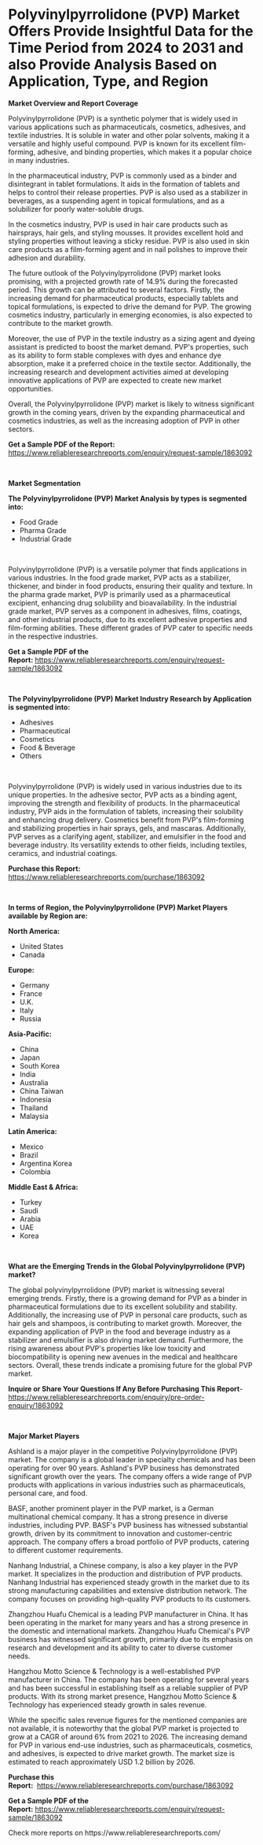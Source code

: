 <p><h1>Polyvinylpyrrolidone (PVP) Market Offers Provide Insightful Data for the Time Period from 2024 to 2031 and also Provide Analysis Based on Application, Type, and Region</h1></p><p><strong>Market Overview and Report Coverage</strong></p>
<p><p>Polyvinylpyrrolidone (PVP) is a synthetic polymer that is widely used in various applications such as pharmaceuticals, cosmetics, adhesives, and textile industries. It is soluble in water and other polar solvents, making it a versatile and highly useful compound. PVP is known for its excellent film-forming, adhesive, and binding properties, which makes it a popular choice in many industries.</p><p>In the pharmaceutical industry, PVP is commonly used as a binder and disintegrant in tablet formulations. It aids in the formation of tablets and helps to control their release properties. PVP is also used as a stabilizer in beverages, as a suspending agent in topical formulations, and as a solubilizer for poorly water-soluble drugs.</p><p>In the cosmetics industry, PVP is used in hair care products such as hairsprays, hair gels, and styling mousses. It provides excellent hold and styling properties without leaving a sticky residue. PVP is also used in skin care products as a film-forming agent and in nail polishes to improve their adhesion and durability.</p><p>The future outlook of the Polyvinylpyrrolidone (PVP) market looks promising, with a projected growth rate of 14.9% during the forecasted period. This growth can be attributed to several factors. Firstly, the increasing demand for pharmaceutical products, especially tablets and topical formulations, is expected to drive the demand for PVP. The growing cosmetics industry, particularly in emerging economies, is also expected to contribute to the market growth.</p><p>Moreover, the use of PVP in the textile industry as a sizing agent and dyeing assistant is predicted to boost the market demand. PVP's properties, such as its ability to form stable complexes with dyes and enhance dye absorption, make it a preferred choice in the textile sector. Additionally, the increasing research and development activities aimed at developing innovative applications of PVP are expected to create new market opportunities.</p><p>Overall, the Polyvinylpyrrolidone (PVP) market is likely to witness significant growth in the coming years, driven by the expanding pharmaceutical and cosmetics industries, as well as the increasing adoption of PVP in other sectors.</p></p>
<p><strong>Get a Sample PDF of the Report:</strong> <a href="https://www.reliableresearchreports.com/enquiry/request-sample/1863092">https://www.reliableresearchreports.com/enquiry/request-sample/1863092</a></p>
<p>&nbsp;</p>
<p><strong>Market Segmentation</strong></p>
<p><strong>The Polyvinylpyrrolidone (PVP) Market Analysis by types is segmented into:</strong></p>
<p><ul><li>Food Grade</li><li>Pharma Grade</li><li>Industrial Grade</li></ul></p>
<p>&nbsp;</p>
<p><p>Polyvinylpyrrolidone (PVP) is a versatile polymer that finds applications in various industries. In the food grade market, PVP acts as a stabilizer, thickener, and binder in food products, ensuring their quality and texture. In the pharma grade market, PVP is primarily used as a pharmaceutical excipient, enhancing drug solubility and bioavailability. In the industrial grade market, PVP serves as a component in adhesives, films, coatings, and other industrial products, due to its excellent adhesive properties and film-forming abilities. These different grades of PVP cater to specific needs in the respective industries.</p></p>
<p><strong>Get a Sample PDF of the Report:</strong>&nbsp;<a href="https://www.reliableresearchreports.com/enquiry/request-sample/1863092">https://www.reliableresearchreports.com/enquiry/request-sample/1863092</a></p>
<p>&nbsp;</p>
<p><strong>The Polyvinylpyrrolidone (PVP) Market Industry Research by Application is segmented into:</strong></p>
<p><ul><li>Adhesives</li><li>Pharmaceutical</li><li>Cosmetics</li><li>Food & Beverage</li><li>Others</li></ul></p>
<p>&nbsp;</p>
<p><p>Polyvinylpyrrolidone (PVP) is widely used in various industries due to its unique properties. In the adhesive sector, PVP acts as a binding agent, improving the strength and flexibility of products. In the pharmaceutical industry, PVP aids in the formulation of tablets, increasing their solubility and enhancing drug delivery. Cosmetics benefit from PVP's film-forming and stabilizing properties in hair sprays, gels, and mascaras. Additionally, PVP serves as a clarifying agent, stabilizer, and emulsifier in the food and beverage industry. Its versatility extends to other fields, including textiles, ceramics, and industrial coatings.</p></p>
<p><strong>Purchase this Report:</strong>&nbsp; <a href="https://www.reliableresearchreports.com/purchase/1863092">https://www.reliableresearchreports.com/purchase/1863092</a></p>
<p>&nbsp;</p>
<p><strong>In terms of Region, the Polyvinylpyrrolidone (PVP) Market Players available by Region are:</strong></p>
<p>
    <p> <strong> North America: </strong>
        <ul>
            <li>United States</li>
            <li>Canada</li>
        </ul>
        </p> 
    <p> <strong> Europe: </strong>
        <ul>
            <li>Germany</li>
            <li>France</li>
            <li>U.K.</li>
            <li>Italy</li>
            <li>Russia</li>
        </ul>
        </p> 
    <p> <strong> Asia-Pacific: </strong>
        <ul>
            <li>China</li>
            <li>Japan</li>
            <li>South Korea</li>
            <li>India</li>
            <li>Australia</li>
            <li>China Taiwan</li>
            <li>Indonesia</li>
            <li>Thailand</li>
            <li>Malaysia</li>
        </ul>
        </p> 
    <p> <strong> Latin America: </strong>
        <ul>
            <li>Mexico</li>
            <li>Brazil</li>
            <li>Argentina Korea</li>
            <li>Colombia</li>
        </ul>
        </p> 
    <p> <strong> Middle East & Africa: </strong>
        <ul>
            <li>Turkey</li>
            <li>Saudi</li>
            <li>Arabia</li>
            <li>UAE</li>
            <li>Korea</li>
        </ul>
    </p>
    </p>
<p>&nbsp;</p>
<p><strong>What are the Emerging Trends in the Global Polyvinylpyrrolidone (PVP) market?</strong></p>
<p><p>The global polyvinylpyrrolidone (PVP) market is witnessing several emerging trends. Firstly, there is a growing demand for PVP as a binder in pharmaceutical formulations due to its excellent solubility and stability. Additionally, the increasing use of PVP in personal care products, such as hair gels and shampoos, is contributing to market growth. Moreover, the expanding application of PVP in the food and beverage industry as a stabilizer and emulsifier is also driving market demand. Furthermore, the rising awareness about PVP's properties like low toxicity and biocompatibility is opening new avenues in the medical and healthcare sectors. Overall, these trends indicate a promising future for the global PVP market.</p></p>
<p><strong>Inquire or Share Your Questions If Any Before Purchasing This Report</strong>- <a href="https://www.reliableresearchreports.com/enquiry/pre-order-enquiry/1863092">https://www.reliableresearchreports.com/enquiry/pre-order-enquiry/1863092</a></p>
<p>&nbsp;</p>
<p><strong>Major Market Players</strong></p>
<p><p>Ashland is a major player in the competitive Polyvinylpyrrolidone (PVP) market. The company is a global leader in specialty chemicals and has been operating for over 90 years. Ashland's PVP business has demonstrated significant growth over the years. The company offers a wide range of PVP products with applications in various industries such as pharmaceuticals, personal care, and food.</p><p>BASF, another prominent player in the PVP market, is a German multinational chemical company. It has a strong presence in diverse industries, including PVP. BASF's PVP business has witnessed substantial growth, driven by its commitment to innovation and customer-centric approach. The company offers a broad portfolio of PVP products, catering to different customer requirements.</p><p>Nanhang Industrial, a Chinese company, is also a key player in the PVP market. It specializes in the production and distribution of PVP products. Nanhang Industrial has experienced steady growth in the market due to its strong manufacturing capabilities and extensive distribution network. The company focuses on providing high-quality PVP products to its customers.</p><p>Zhangzhou Huafu Chemical is a leading PVP manufacturer in China. It has been operating in the market for many years and has a strong presence in the domestic and international markets. Zhangzhou Huafu Chemical's PVP business has witnessed significant growth, primarily due to its emphasis on research and development and its ability to cater to diverse customer needs.</p><p>Hangzhou Motto Science & Technology is a well-established PVP manufacturer in China. The company has been operating for several years and has been successful in establishing itself as a reliable supplier of PVP products. With its strong market presence, Hangzhou Motto Science & Technology has experienced steady growth in sales revenue.</p><p>While the specific sales revenue figures for the mentioned companies are not available, it is noteworthy that the global PVP market is projected to grow at a CAGR of around 6% from 2021 to 2026. The increasing demand for PVP in various end-use industries, such as pharmaceuticals, cosmetics, and adhesives, is expected to drive market growth. The market size is estimated to reach approximately USD 1.2 billion by 2026.</p></p>
<p><strong>Purchase this Report:</strong>&nbsp;&nbsp;<a href="https://www.reliableresearchreports.com/purchase/1863092">https://www.reliableresearchreports.com/purchase/1863092</a></p>
<p></p>
<p><strong>Get a Sample PDF of the Report:</strong>&nbsp;<a href="https://www.reliableresearchreports.com/enquiry/request-sample/1863092">https://www.reliableresearchreports.com/enquiry/request-sample/1863092</a></p>
<p>Check more reports on https://www.reliableresearchreports.com/</p>